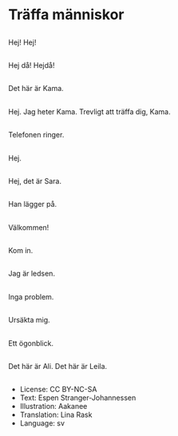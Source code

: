 # Träffa människor

##
Hej! Hej!

##
Hej då! Hejdå!

##
Det här är Kama.

##
Hej. Jag heter Kama. Trevligt att träffa dig, Kama.

##
Telefonen ringer.

##
Hej.

##
Hej, det är Sara.

##
Han lägger på.

##
Välkommen!

##
Kom in.

##
Jag är ledsen.

##
Inga problem.

##
Ursäkta mig.

##
Ett ögonblick.

##
Det här är Ali. Det här är Leila.

##
* License: CC BY-NC-SA
* Text: Espen Stranger-Johannessen
* Illustration: Aakanee
* Translation: Lina Rask
* Language: sv
